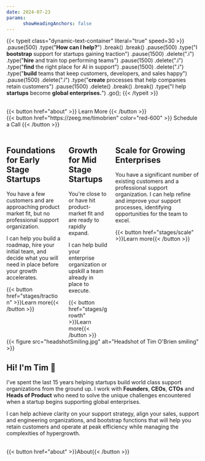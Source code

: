 ```yaml
---
date: 2024-07-23
params:
      showHeadingAnchors: false
---
```

<div class="bg"></div>
<div class="bg bg2"></div>
<div class="bg bg3"></div>
<div class="animation"></div>

{{< typeit class="dynamic-text-container" literal="true" speed=30 >}}
      .pause(500)
      .type("<strong>How can I help?</strong>")
      .break()
      .break()
      .pause(500)
      .type("I <strong class='i'>bootstrap</strong> support for startups gaining traction")
      .pause(1500)
      .delete(".i")
      .type("<strong class='i'>hire</strong> and train top performing teams")
      .pause(1500)
      .delete(".i")
      .type("<strong class='i'>find</strong> the right place for AI in support")
      .pause(1500)
      .delete(".i")
      .type("<strong class='i'>build</strong> teams that keep customers, developers, and sales happy")
      .pause(1500)
      .delete(".i")
      .type("<strong class='i'>create</strong> processes that help companies retain customers")
      .pause(1500)
      .delete()
      .break()
      .break()
      .type("I help <strong>startups</strong> become <strong>global enterprises.</strong>")
      .go();
{{< /typeit >}}

<br />

<div class="flex justify-center text-center gap-8 pb-8 leading-none">
  <div>
    {{< button href="about" >}}
      Learn More
    {{< /button >}}
  </div>
  <div>
    {{< button href="https://zeeg.me/timobrien" color="red-600" >}}
      Schedule a Call
    {{< /button >}}
  </div>
</div>

<br />

<div class="columns">
  <div class="column bg-primary-800">
    <h2 class="table-header"><b>Foundations</b> for Early Stage Startups</h2>
    <div class="content">
        <p>You have a few customers and are approaching product market fit, but no professional support organization. 
        </p>
        <p>I can help you build a roadmap, hire your initial team, and decide what you will need in place before your growth accelerates.</p>
    </div>
    <div class="column-button-container">
      {{< button href="stages/traction" >}}Learn more{{< /button >}}
    </div>
  </div>
  <div class="column bg-primary-600">
    <h2 class="table-header"><b>Growth</b> for Mid Stage Startups</h2>
    <div class="content">
      <p>
            You're close to or have hit product-market fit and are ready to rapidly expand.
      </p>
      <p> 
            I can help build your enterprise organization or upskill a team already in place to execute.
      </p>
    </div>
    <div class="column-button-container">
      {{< button href="stages/growth" >}}Learn more{{< /button >}}
    </div>
  </div>
  <div class="column bg-primary-500">
    <h2 class="table-header"><b>Scale</b> for Growing Enterprises</h2>
    <div class="content">
      <p>You have a significant number of existing customers and a professional support organization. I can help refine and improve your support processes, identifying opportunities for the team to excel.</p>
    </div>
    <div class="column-button-container">
      {{< button href="stages/scale" >}}Learn more{{< /button >}}
    </div>
  </div>
</div>

<div class="split-container">
  <div class="image-container">
    {{< figure 
      src="headshotSmiling.jpg"
      alt="Headshot of Tim O'Brien smiling"
    >}}
  </div>
  <div class="text-container">
    <h2>Hi! I'm Tim 👋</h2>
    <p>
      I've spent the last 15 years helping startups build world class support organizations from the ground up. I work with <b>Founders</b>, <b>CEOs</b>, <b>CTOs</b> and <b>Heads of Product</b> who need to solve the unique challenges encountered when a startup begins supporting global enterprises.
    </p>
    <p>
      I can help achieve clarity on your support strategy, align your sales, support and engineering organizations, and bootstrap functions that will help you retain customers and operate at peak efficiency while managing the complexities of hypergrowth.
    </p>
    <br />
    {{< button href="about" >}}About{{< /button >}}
  </div>
</div>      